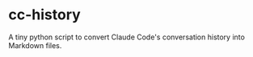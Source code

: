 # cc-history
A tiny python script to convert Claude Code's conversation history into Markdown files.
